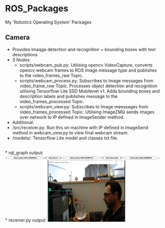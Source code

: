 # ROS_Packages
My 'Robotics Operating System' Packages

## Camera
* Provides imaqge detection and recognition + bounding boxes with text descriptions
* 3 Nodes:
  * scripts/webcam_pub.py: Utilising opencv VideoCapture, converts opencv webcam frames to ROS Image message type and publishes to the video_frames_raw Topic.
  * scripts/webcam_process.py: Subscribes to Image messages from video_frame_raw Topic. Processes object detection and recognition utilising Tensorflow Lite SSD Mobilenet v1. Adds bounding boxes and description labels and publishes message to the video_frames_processed Topic.
  * scripts/webcam_view.py: Subscribes to Image meessages from video_frames_processed Topic. Utilising ImageZMQ sends images over network to IP defined in ImageSender method.
 * Additional:
  * /src/receiver.py: Run this on machine with IP defined in ImageSend method in webcam_view.py to view final webcam stream.
  * /models/: Tensorflow Lite model and classes txt file.
 <br />
 * rqt_graph output:
 <img src="https://github.com/systemvaz/ROS_Packages/blob/master/camera/src/rosgraph.png">
 * receiver.py output:
 <img src="https://github.com/systemvaz/ROS_Packages/blob/master/camera/src/ros_img_detect.JPG" width=50% height=50%>
